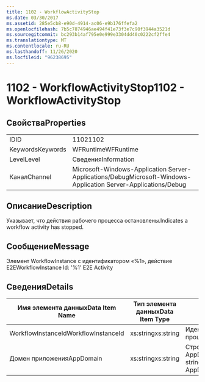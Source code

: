 ```yaml
---
title: 1102 - WorkflowActivityStop
ms.date: 03/30/2017
ms.assetid: 285e5cb8-e90d-4914-ac06-e9b176ffefa2
ms.openlocfilehash: 7b5c7874946ae494f41e73f3e7c90f3944a3521d
ms.sourcegitcommit: bc293b14af795e0e999e3304dd40c0222cf2ffe4
ms.translationtype: MT
ms.contentlocale: ru-RU
ms.lasthandoff: 11/26/2020
ms.locfileid: "96238695"
---
```

# <a name="1102---workflowactivitystop"></a><span data-ttu-id="b01d9-102">1102 - WorkflowActivityStop</span><span class="sxs-lookup"><span data-stu-id="b01d9-102">1102 - WorkflowActivityStop</span></span>

## <a name="properties"></a><span data-ttu-id="b01d9-103">Свойства</span><span class="sxs-lookup"><span data-stu-id="b01d9-103">Properties</span></span>  
  
|||  
|-|-|  
|<span data-ttu-id="b01d9-104">ID</span><span class="sxs-lookup"><span data-stu-id="b01d9-104">ID</span></span>|<span data-ttu-id="b01d9-105">1102</span><span class="sxs-lookup"><span data-stu-id="b01d9-105">1102</span></span>|  
|<span data-ttu-id="b01d9-106">Keywords</span><span class="sxs-lookup"><span data-stu-id="b01d9-106">Keywords</span></span>|<span data-ttu-id="b01d9-107">WFRuntime</span><span class="sxs-lookup"><span data-stu-id="b01d9-107">WFRuntime</span></span>|  
|<span data-ttu-id="b01d9-108">Level</span><span class="sxs-lookup"><span data-stu-id="b01d9-108">Level</span></span>|<span data-ttu-id="b01d9-109">Сведения</span><span class="sxs-lookup"><span data-stu-id="b01d9-109">Information</span></span>|  
|<span data-ttu-id="b01d9-110">Канал</span><span class="sxs-lookup"><span data-stu-id="b01d9-110">Channel</span></span>|<span data-ttu-id="b01d9-111">Microsoft-Windows-Application Server-Applications/Debug</span><span class="sxs-lookup"><span data-stu-id="b01d9-111">Microsoft-Windows-Application Server-Applications/Debug</span></span>|  
  
## <a name="description"></a><span data-ttu-id="b01d9-112">Описание</span><span class="sxs-lookup"><span data-stu-id="b01d9-112">Description</span></span>  

 <span data-ttu-id="b01d9-113">Указывает, что действия рабочего процесса остановлены.</span><span class="sxs-lookup"><span data-stu-id="b01d9-113">Indicates a workflow activity has stopped.</span></span>  
  
## <a name="message"></a><span data-ttu-id="b01d9-114">Сообщение</span><span class="sxs-lookup"><span data-stu-id="b01d9-114">Message</span></span>  

 <span data-ttu-id="b01d9-115">Элемент WorkflowInstance с идентификатором «%1», действие E2E</span><span class="sxs-lookup"><span data-stu-id="b01d9-115">WorkflowInstance Id: '%1' E2E Activity</span></span>  
  
## <a name="details"></a><span data-ttu-id="b01d9-116">Сведения</span><span class="sxs-lookup"><span data-stu-id="b01d9-116">Details</span></span>  
  
|<span data-ttu-id="b01d9-117">Имя элемента данных</span><span class="sxs-lookup"><span data-stu-id="b01d9-117">Data Item Name</span></span>|<span data-ttu-id="b01d9-118">Тип элемента данных</span><span class="sxs-lookup"><span data-stu-id="b01d9-118">Data Item Type</span></span>|<span data-ttu-id="b01d9-119">Описание</span><span class="sxs-lookup"><span data-stu-id="b01d9-119">Description</span></span>|  
|--------------------|--------------------|-----------------|  
|<span data-ttu-id="b01d9-120">WorkflowInstanceId</span><span class="sxs-lookup"><span data-stu-id="b01d9-120">WorkflowInstanceId</span></span>|<span data-ttu-id="b01d9-121">xs:string</span><span class="sxs-lookup"><span data-stu-id="b01d9-121">xs:string</span></span>|<span data-ttu-id="b01d9-122">Идентификатор экземпляра рабочего процесса.</span><span class="sxs-lookup"><span data-stu-id="b01d9-122">The workflow instance id.</span></span>|  
|<span data-ttu-id="b01d9-123">Домен приложения</span><span class="sxs-lookup"><span data-stu-id="b01d9-123">AppDomain</span></span>|<span data-ttu-id="b01d9-124">xs:string</span><span class="sxs-lookup"><span data-stu-id="b01d9-124">xs:string</span></span>|<span data-ttu-id="b01d9-125">Строка, возвращаемая AppDomain.CurrentDomain.FriendlyName.</span><span class="sxs-lookup"><span data-stu-id="b01d9-125">The string returned by AppDomain.CurrentDomain.FriendlyName.</span></span>|
